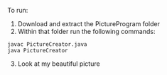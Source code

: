 To run:
1) Download and extract the PictureProgram folder
2) Within that folder run the following commands:
```
javac PictureCreator.java
java PictureCreator
```
3) Look at my beautiful picture
